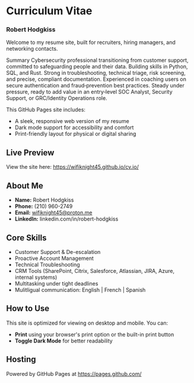 # Curriculum Vitae 

### Robert Hodgkiss  

Welcome to my resume site, built for recruiters, hiring managers, and networking contacts.

Summary
Cybersecurity professional transitioning from customer support, committed to safeguarding people and their data. Building skills in Python, SQL, and Rust. Strong in troubleshooting, technical triage, risk screening, and precise, compliant documentation. Experienced in coaching users on secure authentication and fraud‑prevention best practices. Steady under pressure, ready to add value in an entry‑level SOC Analyst, Security Support, or GRC/Identity Operations role.

This GitHub Pages site includes:
- A sleek, responsive web version of my resume
- Dark mode support for accessibility and comfort
- Print-friendly layout for physical or digital sharing

## Live Preview
View the site here: https://wifiknight45.github.io/cv.io/

## About Me
- **Name:** Robert Hodgkiss  
- **Phone:** (210) 960-2749  
- **Email:** wifiknight45@proton.me
- **LinkedIn:** linkedin.com/in/robert-hodgkiss

## Core Skills
- Customer Support & De-escalation  
- Proactive Account Management  
- Technical Troubleshooting  
- CRM Tools (SharePoint, Citrix, Salesforce, Atlassian, JIRA, Azure, internal systems)  
- Multitasking under tight deadlines  
- Mulitligual communication: English | French | Spanish 

## How to Use
This site is optimized for viewing on desktop and mobile. You can:
- **Print** using your browser's print option or the built-in print button
- **Toggle Dark Mode** for better readability

## Hosting
Powered by GitHub Pages at https://pages.github.com/

